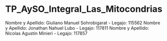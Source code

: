 # TP_AySO_Integral_Las_Mitocondrias
Nombre y Apellido: Giuliano Manuel Sohrobigarat - Legajo: 115562
Nombre y Apellido: Jonathan Nahuel Lubo - Legajo: 117811
Nombre y Apellido: Nicolas Agustin Minieri - Legajo: 117857
